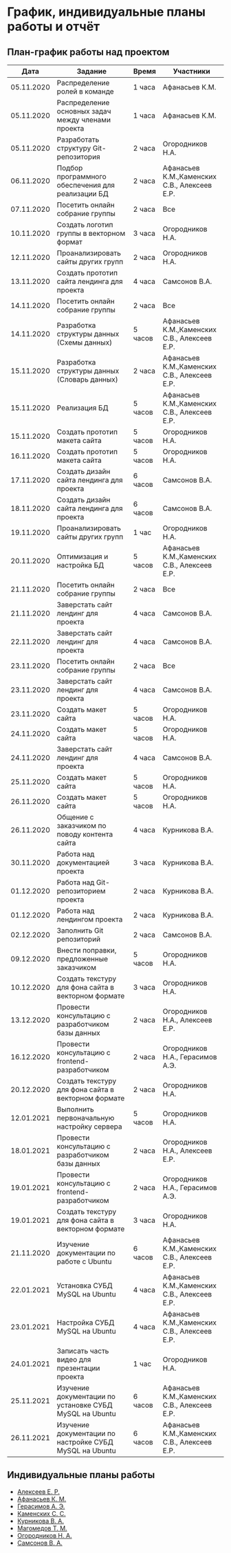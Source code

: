 # График, индивидуальные планы работы и отчёт

## План-график работы над проектом

| Дата           | Задание                                              | Время     |  Участники       |  
|----------------|------------------------------------------------------|-----------|------------------|
| 05.11.2020     | Распределение ролей в команде                        | 1 часа    | Афанасьев К.М.   |
| 05.11.2020     | Распределение основных задач между членами проекта   | 1 часа    | Афанасьев К.М.   |
| 05.11.2020     | Разработать структуру Git-репозитория                | 2 часа    | Огородников Н.А. |
| 06.11.2020     | Подбор программного обеспечения для реализации БД    | 2 часа    | Афанасьев К.М.,Каменских С.В., Алексеев Е.Р. |
| 07.11.2020     | Посетить онлайн собрание группы                      | 2 часа    | Все              |
| 10.11.2020     | Создать логотип группы в векторном формат            | 3 часа    | Огородников Н.А. |
| 12.11.2020     | Проанализировать сайты других групп                  | 2 часа    | Огородников Н.А. |
| 13.11.2020     | Создать прототип сайта лендинга для проекта          | 4 часа    | Самсонов В.А. |
| 14.11.2020     | Посетить онлайн собрание группы                      | 2 часа    | Все              |
| 14.11.2020     | Разработка структуры данных (Схемы данных)           | 5 часов   | Афанасьев К.М.,Каменских С.В., Алексеев Е.Р. |
| 15.11.2020     | Разработка структуры данных (Словарь данных)         | 2 часа    | Афанасьев К.М.,Каменских С.В., Алексеев Е.Р. |
| 15.11.2020     | Реализация БД                                        | 5 часов   | Афанасьев К.М.,Каменских С.В., Алексеев Е.Р. |
| 15.11.2020     | Создать прототип макета сайта                        | 5 часов   | Огородников Н.А. |
| 16.11.2020     | Создать прототип макета сайта                        | 5 часов   | Огородников Н.А. |
| 17.11.2020     | Создать дизайн сайта лендинга для проекта            | 6 часов   | Самсонов В.А. |
| 18.11.2020     | Создать дизайн сайта лендинга для проекта            | 6 часов   | Самсонов В.А. |
| 19.11.2020     | Проанализировать сайты других групп                  | 1 час     | Огородников Н.А. |
| 20.11.2020     | Оптимизация и настройка БД                           | 5 часов   | Афанасьев К.М.,Каменских С.В., Алексеев Е.Р. |
| 21.11.2020     | Посетить онлайн собрание группы                      | 2 часа    | Все              |
| 21.11.2020     | Заверстать сайт лендинг для проекта                  | 4 часа    | Самсонов В.А. |
| 22.11.2020     | Заверстать сайт лендинг для проекта                  | 4 часа    | Самсонов В.А. |
| 23.11.2020     | Посетить онлайн собрание группы                      | 2 часа    | Все              |
| 23.11.2020     | Заверстать сайт лендинг для проекта                  | 4 часа    | Самсонов В.А. |
| 23.11.2020     | Создать макет сайта                                  | 5 часов   | Огородников Н.А. |
| 24.11.2020     | Создать макет сайта                                  | 5 часов   | Огородников Н.А. |
| 24.11.2020     | Заверстать сайт лендинг для проекта                  | 4 часа    | Самсонов В.А. |
| 25.11.2020     | Создать макет сайта                                  | 5 часов   | Огородников Н.А. |
| 26.11.2020     | Создать макет сайта                                  | 5 часов   | Огородников Н.А. |
| 26.11.2020     | Общение с заказчиком по поводу контента сайта        | 4 часа    | Курникова В.А. |
| 30.11.2020     | Работа над документацией проекта                     | 3 часа    | Курникова В.А. |
| 01.12.2020     | Работа над Git-репозиторием проекта                  | 2 часа    | Курникова В.А. |
| 01.12.2020     | Работа над лендингом проекта                         | 2 часа    | Курникова В.А. |
| 02.12.2020     | Заполнить Git репозиторий                            | 2 часа    | Самсонов В.А.  |
| 09.12.2020     | Внести поправки, предложенные заказчиком             | 5 часов   | Огородников Н.А. |
| 10.12.2020     | Создать текстуру для фона сайта в векторном формате  | 3 часа    | Огородников Н.А. |
| 13.12.2020     | Провести консультацию с разработчиком базы данных    | 2 часа    | Огородников Н.А., Алексеев Е.Р. |
| 16.12.2020     | Провести консультацию с frontend-разработчиком       | 2 часа    | Огородников Н.А., Герасимов А.Э. |
| 20.12.2020     | Создать текстуру для фона сайта в векторном формате  | 2 часа    | Огородников Н.А. |
| 12.01.2021     | Выполнить первоначальную настройку сервера           | 5 часов   | Огородников Н.А. |
| 18.01.2021     | Провести консультацию с разработчиком базы данных    | 2 часа    | Огородников Н.А., Алексеев Е.Р. |
| 19.01.2021     | Провести консультацию с frontend-разработчиком       | 2 часа    | Огородников Н.А., Герасимов А.Э. |
| 19.01.2021     | Создать текстуру для фона сайта в векторном формате  | 3 часа    | Огородников Н.А. |
| 21.11.2020     | Изучение документации по работе с Ubuntu                 | 6 часов   |  Афанасьев К.М.,Каменских С.В., Алексеев Е.Р. |
| 22.01.2021     | Установка СУБД MySQL на Ubuntu                       | 4 часа    |  Афанасьев К.М.,Каменских С.В., Алексеев Е.Р.|
| 23.01.2021     | Настройка СУБД MySQL на Ubuntu                       | 4 часа    |  Афанасьев К.М.,Каменских С.В., Алексеев Е.Р. |
| 24.01.2021     | Записать часть видео для презентации проекта         | 1 час     | Огородников Н.А. |
| 25.11.2021     | Изучение документации по установке СУБД MySQL на Ubuntu  | 6 часов   |  Афанасьев К.М.,Каменских С.В., Алексеев Е.Р. |
| 26.11.2021     | Изучение документации по настройке СУБД MySQL на Ubuntu  | 6 часов   |  Афанасьев К.М.,Каменских С.В., Алексеев Е.Р. |


## Индивидуальные планы работы

- [Алексеев Е. Р.](alekseev.md)
- [Афанасьев К. М.](afanas'ev.md)
- [Герасимов А. Э.](gerasimov.md)
- [Каменских С. С.](kamenskih.md)
- [Курникова В. А.](kurnikova.md)
- [Магомедов Т. М.](magomedov.md)
- [Огородников Н. А.](ogorodnikov.md)
- [Самсонов В. А.](samsonov.md)
